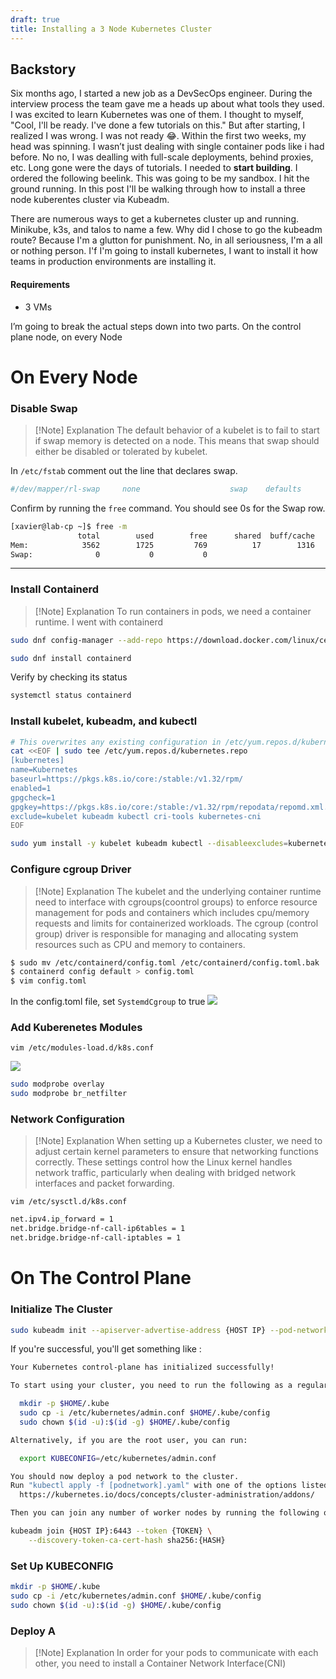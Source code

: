 ```yaml
---
draft: true
title: Installing a 3 Node Kubernetes Cluster
---
```


## Backstory 
Six months ago, I started a new job as a DevSecOps engineer. During the interview process the team gave me a heads up about what tools they used. I was excited to learn Kubernetes was one of them. I thought to myself, "Cool, I'll be ready. I've done a few tutorials on this." But after starting, I realized I was wrong. I was not ready 😂. Within the first two weeks, my head was spinning. I wasn’t just dealing with single container pods like i had before. No no, I was dealling with full-scale deployments, behind proxies, etc. Long gone were the days of tutorials. I needed to **start building**. I ordered the following beelink. This was going to be my sandbox. I hit the ground running. In this post I'll be walking through how to install a three node kuberentes cluster via Kubeadm.

There are numerous ways to get a kubernetes cluster up and running. Minikube, k3s, and talos to name a few. Why did I chose to go the kubeadm route? Because I'm a glutton for punishment. No, in all seriousness, I'm a all or nothing person. I'f I'm going to install kubernetes, I want to install it how teams in production environments are installing it.



#### Requirements
- 3 VMs 

I’m going to break the actual steps down into two parts. On the control plane node, on every Node

# On Every Node

### Disable Swap

> [!Note] Explanation
> The default behavior of a kubelet is to fail to start if swap memory is detected on a node. This means that swap should either be disabled or tolerated by kubelet.

In `/etc/fstab` comment out the line that declares swap.
```bash
#/dev/mapper/rl-swap     none                    swap    defaults        0 0
```
Confirm by running the `free` command. You should see 0s for the Swap row.
```bash
[xavier@lab-cp ~]$ free -m
               total        used        free      shared  buff/cache   available
Mem:            3562        1725         769          17        1316        1836
Swap:              0           0           0
```
---
### Install Containerd
> [!Note] Explanation
> To run containers in pods, we need a container runtime. I went with containerd

```bash
sudo dnf config-manager --add-repo https://download.docker.com/linux/centos/docker-ce.repo

sudo dnf install containerd
```

Verify by checking its status
```bash
systemctl status containerd
```

### Install kubelet, kubeadm, and kubectl
```bash
# This overwrites any existing configuration in /etc/yum.repos.d/kubernetes.repo
cat <<EOF | sudo tee /etc/yum.repos.d/kubernetes.repo
[kubernetes]
name=Kubernetes
baseurl=https://pkgs.k8s.io/core:/stable:/v1.32/rpm/
enabled=1
gpgcheck=1
gpgkey=https://pkgs.k8s.io/core:/stable:/v1.32/rpm/repodata/repomd.xml.key
exclude=kubelet kubeadm kubectl cri-tools kubernetes-cni
EOF

sudo yum install -y kubelet kubeadm kubectl --disableexcludes=kubernetes
```

### Configure cgroup Driver

> [!Note] Explanation
> The kubelet and the underlying container runtime need to interface with cgroups(coontrol groups) to enforce resource management for pods and containers which includes cpu/memory requests and limits for containerized workloads. The cgroup (control group) driver is responsible for managing and allocating system resources such as CPU and memory to containers. 
```bash
$ sudo mv /etc/containerd/config.toml /etc/containerd/config.toml.bak
$ containerd config default > config.toml
$ vim config.toml
```
In the config.toml file, set `SystemdCgroup` to true
![](https://miro.medium.com/v2/resize:fit:1400/0*9xY_Av2HZiL6FD_b)

### Add Kuberenetes Modules
`vim /etc/modules-load.d/k8s.conf`

![](https://miro.medium.com/v2/resize:fit:1400/0*P81ijuh8F3tNon9U)
```bash
sudo modprobe overlay
sudo modprobe br_netfilter
```

### Network Configuration
> [!Note] Explanation
> When setting up a Kubernetes cluster, we need to adjust certain kernel parameters to ensure that networking functions correctly. These settings control how the Linux kernel handles network traffic, particularly when dealing with bridged network interfaces and packet forwarding.

`vim /etc/sysctl.d/k8s.conf`

```bash
net.ipv4.ip_forward = 1
net.bridge.bridge-nf-call-ip6tables = 1
net.bridge.bridge-nf-call-iptables = 1
```


# On The Control Plane 
### Initialize The Cluster
```bash
sudo kubeadm init --apiserver-advertise-address {HOST IP} --pod-network-cidr 10.244.0.0/16
```

If you're successful, you'll get something like :
```bash
Your Kubernetes control-plane has initialized successfully!

To start using your cluster, you need to run the following as a regular user:

  mkdir -p $HOME/.kube
  sudo cp -i /etc/kubernetes/admin.conf $HOME/.kube/config
  sudo chown $(id -u):$(id -g) $HOME/.kube/config

Alternatively, if you are the root user, you can run:

  export KUBECONFIG=/etc/kubernetes/admin.conf

You should now deploy a pod network to the cluster.
Run "kubectl apply -f [podnetwork].yaml" with one of the options listed at:
  https://kubernetes.io/docs/concepts/cluster-administration/addons/

Then you can join any number of worker nodes by running the following on each as root:

kubeadm join {HOST IP}:6443 --token {TOKEN} \
	--discovery-token-ca-cert-hash sha256:{HASH}
```

### Set Up KUBECONFIG
```bash
mkdir -p $HOME/.kube
sudo cp -i /etc/kubernetes/admin.conf $HOME/.kube/config
sudo chown $(id -u):$(id -g) $HOME/.kube/config
```

### Deploy A 
> [!Note] Explanation
> In order for your pods to communicate with each other, you need to install a Container Network Interface(CNI)